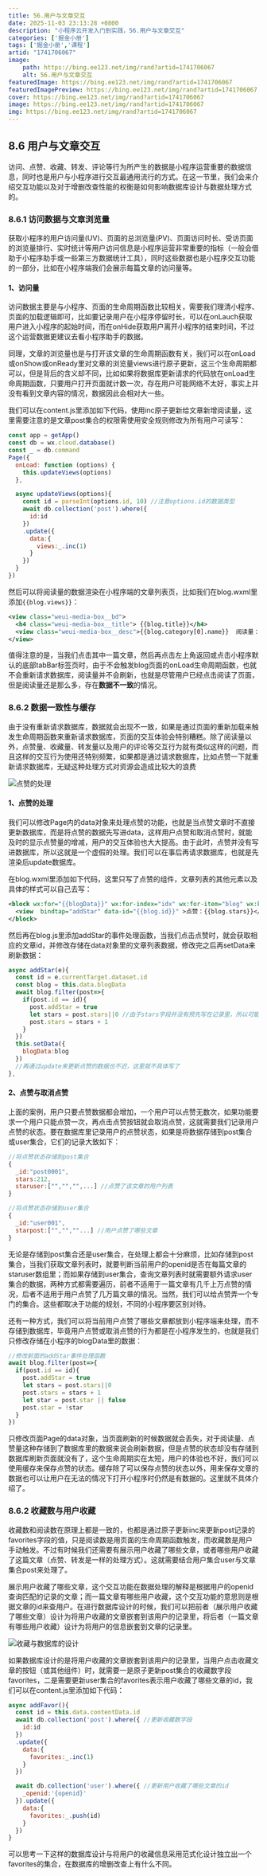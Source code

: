 ```yaml
---
title: 56.用户与文章交互
date: 2025-11-03 23:13:28 +0800
description: "小程序云开发入门到实践，56.用户与文章交互"
categories: ['掘金小册']
tags: ['掘金小册','课程']
artid: "1741706067"
image:
    path: https://bing.ee123.net/img/rand?artid=1741706067
    alt: 56.用户与文章交互
featuredImage: https://bing.ee123.net/img/rand?artid=1741706067
featuredImagePreview: https://bing.ee123.net/img/rand?artid=1741706067
cover: https://bing.ee123.net/img/rand?artid=1741706067
image: https://bing.ee123.net/img/rand?artid=1741706067
img: https://bing.ee123.net/img/rand?artid=1741706067
---
```


## 8.6 用户与文章交互
访问、点赞、收藏、转发、评论等行为所产生的数据是小程序运营重要的数据信息，同时也是用户与小程序进行交互最通用流行的方式。在这一节里，我们会来介绍交互功能以及对于增删改查性能的权衡是如何影响数据库设计与数据处理方式的。

### 8.6.1 访问数据与文章浏览量
获取小程序的用户访问量(UV)、页面的总浏览量(PV)、页面访问时长、受访页面的浏览量排行、实时统计等用户访问信息是小程序运营非常重要的指标（一般会借助于小程序助手或一些第三方数据统计工具），同时这些数据也是小程序交互功能的一部分，比如在小程序端我们会展示每篇文章的访问量等。

#### 1、访问量
访问数据主要是与小程序、页面的生命周期函数比较相关，需要我们理清小程序、页面的加载逻辑即可，比如要记录用户在小程序停留时长，可以在onLauch获取用户进入小程序的起始时间，而在onHide获取用户离开小程序的结束时间，不过这个运营数据更建议去看小程序助手的数据。

同理，文章的浏览量也是与打开该文章的生命周期函数有关，我们可以在onLoad或onShow或onReady里对文章的浏览量views进行原子更新，这三个生命周期都可以，但是背后的含义却不同，比如如果将数据库更新请求的代码放在onLoad生命周期函数，只要用户打开页面就计数一次，存在用户可能网络不太好，事实上并没有看到文章内容的情况，数据因此会相对大一些。

我们可以在content.js里添加如下代码，使用inc原子更新给文章新增阅读量，这里需要注意的是文章post集合的权限需使用安全规则修改为所有用户可读写：
```javascript
const app = getApp()
const db = wx.cloud.database()
const _ = db.command
Page({
  onLoad: function (options) {
    this.updateViews(options)
  },

  async updateViews(options){
    const id = parseInt(options.id, 10) //注意options.id的数据类型
    await db.collection('post').where({
      id:id
    })
    .update({
      data:{
        views:_.inc(1)
      }
    })
  }
})
```
然后可以将阅读量的数据渲染在小程序端的文章列表页，比如我们在blog.wxml里添加`{{blog.views}}`：
```xml
<view class="weui-media-box__bd">
  <h4 class="weui-media-box__title"> {{blog.title}}</h4>
  <view class="weui-media-box__desc">{{blog.category[0].name}}  阅读量：{{blog.views}}</view>
</view>
```
值得注意的是，当我们点击其中一篇文章，然后再点击左上角返回或点击小程序默认的底部tabBar标签页时，由于不会触发blog页面的onLoad生命周期函数，也就不会重新请求数据库，阅读量并不会刷新，也就是尽管用户已经点击阅读了页面，但是阅读量还是那么多，存在**数据不一致**的情况。

### 8.6.2 数据一致性与缓存
由于没有重新请求数据库，数据就会出现不一致，如果是通过页面的重新加载来触发生命周期函数来重新请求数据库，页面的交互体验会特别糟糕。除了阅读量以外，点赞量、收藏量、转发量以及用户的评论等交互行为就有类似这样的问题，而且这样的交互行为使用还特别频繁，如果都是通过请求数据库，比如点赞一下就重新请求数据库，无疑这种处理方式对资源会造成比较大的浪费

![点赞的处理](https://p3-juejin.byteimg.com/tos-cn-i-k3u1fbpfcp/d1245e716cae47c8a6fad87474e44793~tplv-k3u1fbpfcp-zoom-1.image)

#### 1、点赞的处理
我们可以修改Page内的data对象来处理点赞的功能，也就是当点赞文章时不直接更新数据库，而是将点赞的数据先写进data，这样用户点赞和取消点赞时，就能及时的显示点赞量的增减，用户的交互体验也大大提高。由于此时，点赞并没有写进数据库，所以这就是一个虚假的处理。我们可以在事后再请求数据库，也就是先渲染后update数据库。

在blog.wxml里添加如下代码，这里只写了点赞的组件，文章列表的其他元素以及具体的样式可以自己去写：
```xml
<block wx:for="{{blogData}}" wx:for-index="idx" wx:for-item="blog" wx:key="item" >
  <view  bindtap="addStar" data-id="{{blog.id}}" >点赞：{{blog.stars}}</view> 
</block>
```
然后再在blog.js里添加addStar的事件处理函数，当我们点击点赞时，就会获取相应的文章id，并修改存储在data对象里的文章列表数据，修改完之后再setData来刷新数据：
```javascript
async addStar(e){
  const id = e.currentTarget.dataset.id
  const blog = this.data.blogData
  await blog.filter(post=>{
    if(post.id == id){
      post.addStar = true
      let stars = post.stars||0 //由于stars字段并没有预先写在记录里，所以可能为undefined，
      post.stars = stars + 1
    }
  })
  this.setData({
    blogData:blog
  })
  //再通过update来更新点赞的数据也不迟，这里就不具体写了
},
```

#### 2、点赞与取消点赞
上面的案例，用户只要点赞数据都会增加，一个用户可以点赞无数次，如果功能要求一个用户只能点赞一次，再点击点赞按钮就会取消点赞，这就需要我们记录用户点赞的状态。要在数据库里记录用户的点赞状态，如果是将数据存储到post集合或user集合，它们的记录大致如下：
```javascript
//将点赞状态存储到post集合
{
  _id:"post0001",
  stars:212,
  staruser:["","","",...] //点赞了该文章的用户列表
}

//将点赞状态存储到user集合
{
  _id:"user001",
  starpost:["","",""...] //用户点赞了哪些文章
}
```
无论是存储到post集合还是user集合，在处理上都会十分麻烦，比如存储到post集合，当我们获取文章列表时，就要判断当前用户的openid是否在每篇文章的staruser数组里；而如果存储到user集合，查询文章列表时就需要额外请求user集合的数据，两种方式都需要遍历，前者不适用于一篇文章有几千上万点赞的情况，后者不适用于用户点赞了几万篇文章的情况。当然，我们可以给点赞弄一个专门的集合。这些都取决于功能的规划，不同的小程序要区别对待。

还有一种方式，我们可以将当前用户点赞了哪些文章都放到小程序端来处理，而不存储到数据库，毕竟用户点赞或取消点赞的行为都是在小程序发生的，也就是我们只修改存储在小程序的blogData里的数据：

```javascript
//修改前面的addStar事件处理函数
await blog.filter(post=>{
  if(post.id == id){
    post.addStar = true
    let stars = post.stars||0 
    post.stars = stars + 1
    let star = post.star || false
    post.star = !star
  }
})
```
只修改页面Page的data对象，当页面刷新的时候数据就会丢失，对于阅读量、点赞量这种存储到了数据库里的数据来说会刷新数据，但是点赞的状态却没有存储到数据库刷新页面就没有了，这个生命周期实在太短，用户的体验也不好，我们可以使用缓存来保存点赞的状态。缓存除了可以保存点赞的状态以外，用来保存文章的数据也可以让用户在无法的情况下打开小程序时仍然是有数据的。这里就不具体介绍了。

### 8.6.2 收藏数与用户收藏
收藏数和阅读数在原理上都是一致的，也都是通过原子更新inc来更新post记录的favorites字段的值，只是阅读数是用页面的生命周期函数触发，而收藏数是用户手动触发。不过有时候我们还需要有展示用户收藏了哪些文章，或者哪些用户收藏了这篇文章（点赞、转发是一样的处理方式）。这就需要结合用户集合user与文章集合post来处理了。

展示用户收藏了哪些文章，这个交互功能在数据处理的解释是根据用户的openid查询匹配的记录的文章；而一篇文章有哪些用户收藏，这个交互功能的意思则是根据文章的id来查用户。在进行数据库设计的时候，我们可以把前者（展示用户收藏了哪些文章）设计为将用户收藏的文章嵌套到该用户的记录里，将后者（一篇文章有哪些用户收藏）设计为将用户的信息嵌套到文章的记录里。

![收藏与数据库的设计](https://p3-juejin.byteimg.com/tos-cn-i-k3u1fbpfcp/7bc1b91a7da14237a28bc74398744d36~tplv-k3u1fbpfcp-zoom-1.image)

如果数据库设计的是将用户收藏的文章嵌套到该用户的记录里，当用户点击收藏文章的按钮（或其他组件）时，就需要一是原子更新post集合的收藏数字段favorites，二是需要更新user集合的favorites表示用户收藏了哪些文章的id，我们可以在content.js里添加如下代码：
```javascript
async addFavor(){
  const id = this.data.contentData.id
  await db.collection('post').where({ //更新收藏数字段
    id:id
  })
  .update({
    data:{
      favorites:_.inc(1)
    }
  })

  await db.collection('user').where({ //更新用户收藏了哪些文章的id
    _openid:'{openid}'
  }).update({
    data:{
      favorites:_.push(id)
    }
  })
}
```
可以思考一下这样的数据库设计与将用户的收藏信息采用范式化设计独立出一个favorites的集合，在数据库的增删改查上有什么不同。